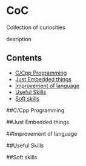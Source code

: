 # CoC
Collection of curiosities

desription



## Contents

<!-- toc -->

- [C/Cpp Programming](#c/cpp-programming)
- [Just Embedded things](#just-embedded-things)
- [Improvement of language](#improvement-of-language)
- [Useful Skills](#useful-skills)
- [Soft skills](#soft-skills)

<!-- tocstop -->

##C/Cpp Programming

##Just Embedded things

##Improvement of language

##Useful Skills

##Soft skills
